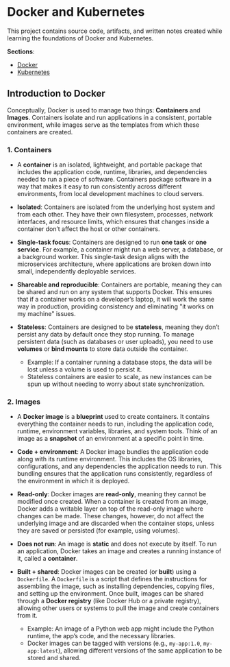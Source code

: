 # Docker and Kubernetes

This project contains source code, artifacts, and written notes created while learning the foundations of Docker and
Kubernetes.

**Sections**:

- [Docker](./Docker/README.md)
- [Kubernetes](./Kubernetes/README.md)

## Introduction to Docker

Conceptually, Docker is used to manage two things: **Containers** and **Images**. Containers isolate and run
applications in a consistent, portable environment, while images serve as the templates
from which these containers are created.

### 1. Containers

- A **container** is an isolated, lightweight, and portable package that includes the application code, runtime,
  libraries, and dependencies needed to run a piece of software. Containers package software in a way that makes it easy
  to run consistently across different environments, from local development machines to cloud servers.

- **Isolated**: Containers are isolated from the underlying host system and from each other. They have their own
  filesystem, processes, network interfaces, and resource limits, which ensures that changes inside a container don’t
  affect the host or other containers.

- **Single-task focus**: Containers are designed to run **one task** or **one service**. For example, a container might
  run a web server, a database, or a background worker. This single-task design aligns with the microservices
  architecture, where applications are broken down into small, independently deployable services.

- **Shareable and reproducible**: Containers are portable, meaning they can be shared and run on any system that
  supports Docker. This ensures that if a container works on a developer’s laptop, it will work the same way in
  production, providing consistency and eliminating "it works on my machine" issues.

- **Stateless**: Containers are designed to be **stateless**, meaning they don’t persist any data by default once they
  stop running. To manage persistent data (such as databases or user uploads), you need to use **volumes** or **bind
  mounts** to store data outside the container.
    - Example: If a container running a database stops, the data will be lost unless a volume is used to persist it.
    - Stateless containers are easier to scale, as new instances can be spun up without needing to worry about state
      synchronization.

### 2. Images

- A **Docker image** is a **blueprint** used to create containers. It contains everything the container needs to run,
  including the application code, runtime, environment variables, libraries, and system tools. Think of an image as a
  **snapshot** of an environment at a specific point in time.

- **Code + environment**: A Docker image bundles the application code along with its runtime environment. This includes
  the OS libraries, configurations, and any dependencies the application needs to run. This bundling ensures that the
  application runs consistently, regardless of the environment in which it is deployed.

- **Read-only**: Docker images are **read-only**, meaning they cannot be modified once created. When a container is
  created from an image, Docker adds a writable layer on top of the read-only image where changes can be made. These
  changes, however, do not affect the underlying image and are discarded when the container stops, unless they are saved
  or persisted (for example, using volumes).

- **Does not run**: An image is **static** and does not execute by itself. To run an application, Docker takes an image
  and creates a running instance of it, called a **container**.

- **Built + shared**: Docker images can be created (or **built**) using a `Dockerfile`. A `Dockerfile` is a script that
  defines the instructions for assembling the image, such as installing dependencies, copying files, and setting up the
  environment. Once built, images can be shared through a **Docker registry** (like Docker Hub or a private registry),
  allowing other users or systems to pull the image and create containers from it.
    - Example: An image of a Python web app might include the Python runtime, the app’s code, and the necessary
      libraries.
    - Docker images can be tagged with versions (e.g., `my-app:1.0`, `my-app:latest`), allowing different versions of
      the same application to be stored and shared.
